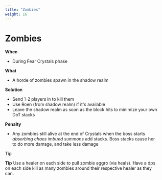 ```yaml
---
title: "Zombies"
weight: 16
---
```


# Zombies

**When**
- During Fear Crystals phase

**What**
- A horde of zombies spawn in the shadow realm

**Solution**
- Send 1-2 players in to kill them
- Use Roen (from shadow realm) if it's available
- Leave the shadow realm as soon as the block hits to minimize your own DoT stacks

**Penalty**
- Any zombies still alive at the end of Crystals when the boss starts _absorbing chaos imbued summons_ add stacks. Boss stacks cause her to do more damage, and take less damage

> [!TIP]
> **Tip**
> Use a healer on each side to pull zombie aggro (via heals). Have a dps on each side kill as many zombies around their respective healer as they can.
